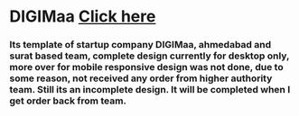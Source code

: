 # DIGIMaa [Click here](https://devanggarach.github.io/digimaatesting/)
### Its template of startup company DIGIMaa, ahmedabad and surat based team, complete design currently for desktop only, more over for mobile responsive design was not done, due to some reason, not received any order from higher authority team. Still its an incomplete design. It will be completed when I get order back from team.
